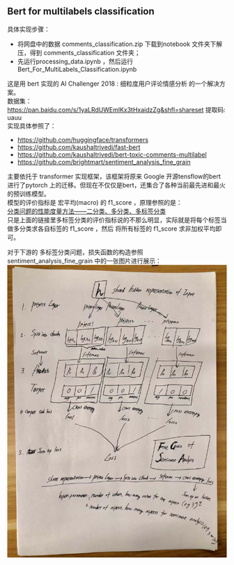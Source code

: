 ## Bert for multilabels classification

具体实现步骤： 
- 将网盘中的数据 comments_classification.zip 下载到notebook 文件夹下解压，得到 comments_classification 文件夹；
- 先运行processing_data.ipynb ，然后运行 Bert_For_MultiLabels_Classification.ipynb 

这是用 bert 实现的 AI Challenger 2018 : 细粒度用户评论情感分析 的一个解决方案。  
数据集：https://pan.baidu.com/s/1yaLRdUWEmlKx3tHxaidzZg&shfl=shareset 提取码: uauu    
实现具体参照了：
 - https://github.com/huggingface/transformers
 - https://github.com/kaushaltrivedi/fast-bert
 - https://github.com/kaushaltrivedi/bert-toxic-comments-multilabel
 - https://github.com/brightmart/sentiment_analysis_fine_grain  

主要依托于 transformer 实现框架，该框架将原来 Google 开源tensflow的bert 进行了pytorch 上的迁移。但现在不仅仅是bert，还集合了各种当前最先进和最火的预训练模型。  
模型的评价指标是 宏平均(macro) 的 f1_score ，原理参照的是：  
[分类问题的性能度量方法——二分类、多分类、多标签分类](https://zhuanlan.zhihu.com/p/51125423)  
只是上面的链接里多标签分类的评价指标说的不那么明显，实际就是将每个标签当做多分类求各自标签的 f1_score ，然后 将所有标签的 f1_score 求非加权平均即可。

对于下游的 多标签分类问题，损失函数的构造参照 sentiment_analysis_fine_grain 中的一张图片进行展示：
![pic](./pics/fine_grain.jpg)


